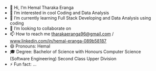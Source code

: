 - 👋 Hi, I’m Hemal Tharaka Eranga
- 👀 I’m interested in cool Coding and Data Analysis
- 🌱 I’m currently learning Full Stack Developing and Data Analysis using coding
- 💞️ I’m looking to collaborate on 
- 📫 How to reach me tharakaeranga96@gmail.com / www.linkedin.com/in/hemal-eranga-089b58187
- 😄 Pronouns: Hemal
- 🎓 Degree: Bachelor of Science with Honours Computer Science (Software Engineering) Second Class Upper Division
- ⚡ Fun fact: ...

<!---
HemalTharakaeEranga/HemalTharakaeEranga is a ✨ special ✨ repository because its `README.md` (this file) appears on your GitHub profile.
You can click the Preview link to take a look at your changes.
--->
